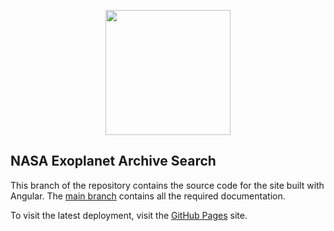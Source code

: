 <p align="center">
	<img src="https://github.com/jarvisar/senior-design/blob/master/src/favicon.ico" width="200px"/>
</p>

## NASA Exoplanet Archive Search

This branch of the repository contains the source code for the site built with Angular. 
The [main branch](https://github.com/jarvisar/senior-design) contains all the required documentation.

To visit the latest deployment, visit the [GitHub Pages](http://jarvisar.github.io/senior-design) site.
